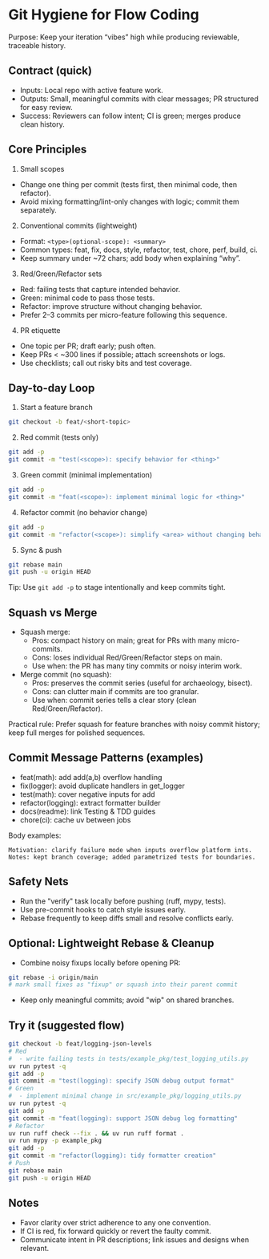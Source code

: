 # Git Hygiene for Flow Coding

Purpose: Keep your iteration “vibes” high while producing reviewable, traceable history.

## Contract (quick)
- Inputs: Local repo with active feature work.
- Outputs: Small, meaningful commits with clear messages; PR structured for easy review.
- Success: Reviewers can follow intent; CI is green; merges produce clean history.

## Core Principles
1) Small scopes
- Change one thing per commit (tests first, then minimal code, then refactor).
- Avoid mixing formatting/lint-only changes with logic; commit them separately.

2) Conventional commits (lightweight)
- Format: `<type>(optional-scope): <summary>`
- Common types: feat, fix, docs, style, refactor, test, chore, perf, build, ci.
- Keep summary under ~72 chars; add body when explaining “why”.

3) Red/Green/Refactor sets
- Red: failing tests that capture intended behavior.
- Green: minimal code to pass those tests.
- Refactor: improve structure without changing behavior.
- Prefer 2–3 commits per micro-feature following this sequence.

4) PR etiquette
- One topic per PR; draft early; push often.
- Keep PRs < ~300 lines if possible; attach screenshots or logs.
- Use checklists; call out risky bits and test coverage.

## Day-to-day Loop
1. Start a feature branch
```bash
git checkout -b feat/<short-topic>
```
2. Red commit (tests only)
```bash
git add -p
git commit -m "test(<scope>): specify behavior for <thing>"
```
3. Green commit (minimal implementation)
```bash
git add -p
git commit -m "feat(<scope>): implement minimal logic for <thing>"
```
4. Refactor commit (no behavior change)
```bash
git add -p
git commit -m "refactor(<scope>): simplify <area> without changing behavior"
```
5. Sync & push
```bash
git rebase main
git push -u origin HEAD
```

Tip: Use `git add -p` to stage intentionally and keep commits tight.

## Squash vs Merge
- Squash merge:
  - Pros: compact history on main; great for PRs with many micro-commits.
  - Cons: loses individual Red/Green/Refactor steps on main.
  - Use when: the PR has many tiny commits or noisy interim work.
- Merge commit (no squash):
  - Pros: preserves the commit series (useful for archaeology, bisect).
  - Cons: can clutter main if commits are too granular.
  - Use when: commit series tells a clear story (clean Red/Green/Refactor).

Practical rule: Prefer squash for feature branches with noisy commit history; keep full merges for polished sequences.

## Commit Message Patterns (examples)
- feat(math): add add(a,b) overflow handling
- fix(logger): avoid duplicate handlers in get_logger
- test(math): cover negative inputs for add
- refactor(logging): extract formatter builder
- docs(readme): link Testing & TDD guides
- chore(ci): cache uv between jobs

Body examples:
```
Motivation: clarify failure mode when inputs overflow platform ints.
Notes: kept branch coverage; added parametrized tests for boundaries.
```

## Safety Nets
- Run the "verify" task locally before pushing (ruff, mypy, tests).
- Use pre-commit hooks to catch style issues early.
- Rebase frequently to keep diffs small and resolve conflicts early.

## Optional: Lightweight Rebase & Cleanup
- Combine noisy fixups locally before opening PR:
```bash
git rebase -i origin/main
# mark small fixes as "fixup" or squash into their parent commit
```
- Keep only meaningful commits; avoid "wip" on shared branches.

## Try it (suggested flow)
```bash
git checkout -b feat/logging-json-levels
# Red
#  - write failing tests in tests/example_pkg/test_logging_utils.py
uv run pytest -q
git add -p
git commit -m "test(logging): specify JSON debug output format"
# Green
#  - implement minimal change in src/example_pkg/logging_utils.py
uv run pytest -q
git add -p
git commit -m "feat(logging): support JSON debug log formatting"
# Refactor
uv run ruff check --fix . && uv run ruff format .
uv run mypy -p example_pkg
git add -p
git commit -m "refactor(logging): tidy formatter creation"
# Push
git rebase main
git push -u origin HEAD
```

## Notes
- Favor clarity over strict adherence to any one convention.
- If CI is red, fix forward quickly or revert the faulty commit.
- Communicate intent in PR descriptions; link issues and designs when relevant.
